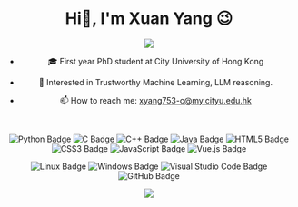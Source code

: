 <h1 align="center">Hi👋, I'm Xuan Yang 😉</h1>
<center>

![](https://github.com/halfrost/halfrost/blob/master/icons/header_1.png)

- 🎓 First year PhD student at City University of Hong Kong

- 🧐 Interested in Trustworthy Machine Learning, LLM reasoning.

- 📫 How to reach me: xyang753-c@my.cityu.edu.hk
<div>&nbsp;</div>

<div align='center'>
  
  ![Python Badge](https://img.shields.io/badge/Python-3776AB?logo=python&logoColor=fff&style=flat)
  ![C Badge](https://img.shields.io/badge/C-A8B9CC?logo=c&logoColor=fff&style=flat)
  ![C++ Badge](https://img.shields.io/badge/C%2B%2B-00599C?logo=cplusplus&logoColor=fff&style=flat)
  ![Java Badge](https://img.shields.io/badge/java-%23ED8B00.svg?logo=openjdk&logoColor=fff&style=flat)
  ![HTML5 Badge](https://img.shields.io/badge/HTML5-E34F26?logo=html5&logoColor=fff&style=flat)
  ![CSS3 Badge](https://img.shields.io/badge/CSS3-1572B6?logo=css3&logoColor=fff&style=flat)
  ![JavaScript Badge](https://img.shields.io/badge/JavaScript-F7DF1E?logo=javascript&logoColor=000&style=flat)
  ![Vue.js Badge](https://img.shields.io/badge/Vue.js-4FC08D?logo=vuedotjs&logoColor=fff&style=flat)

  ![Linux Badge](https://img.shields.io/badge/Linux-FCC624?logo=linux&logoColor=000&style=flat)
  ![Windows Badge](https://img.shields.io/badge/Windows-0078D6?logo=windows&logoColor=fff&style=flat)
  ![Visual Studio Code Badge](https://img.shields.io/badge/Visual%20Studio%20Code-007ACC?logo=visualstudiocode&logoColor=fff&style=flat)
  ![GitHub Badge](https://img.shields.io/badge/GitHub-181717?logo=github&logoColor=fff&style=flat)

  <!-- programming tool icon 编程工具图标 -->
  <img src="https://skillicons.dev/icons?i=python,java,c,cpp,vscode,idea,git,github,twitter,instagram" /><br>
</div>
